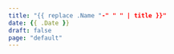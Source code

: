 ```yaml
---
title: "{{ replace .Name "-" " " | title }}"
date: {{ .Date }}
draft: false
page: "default"
---
```



